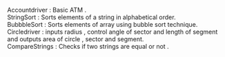 Accountdriver : Basic ATM .  
StringSort : Sorts elements of a string in alphabetical order.  
BubbbleSort : Sorts elements of array using bubble sort technique.  
Circledriver : inputs radius , control angle of sector and length of segment and outputs area of circle , sector and segment.  
CompareStrings : Checks if two strings are equal or not .  

